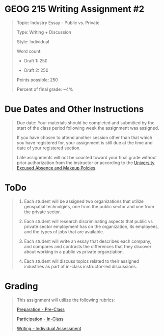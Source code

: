 # GEOG 215 Writing Assignment #2
>Topic: Industry Essay - Public vs. Private
>
>Type: Writing + Discussion
>
>Style: Individual
>
>Word count:
>
> - Draft 1: 250
>
> - Draft 2: 250
>
>Points possible: 250
>
>Percent of final grade: ~4%
>

# Due Dates and Other Instructions
> Due date: Your materials should be completed and submitted by the start of the class period following week the assignment was assigned.
>
> If you have chosen to attend another session other than that which you have registered for, your assignment is still due at the time and date of your registered section.
>
> Late assignments will not be counted toward your final grade without prior authorization from the instructor or according to the [University Excused Absence and Makeup Polcies](https://student-rules.tamu.edu/rule07/).
>

# ToDo
>
>1. Each student will be assigned two organizations that utilize geospatial technolgies, one from the public sector and one from the private sector.
>
>2. Each student will research discriminating aspects that public vs private sector employment has on the organization, its employees, and the types of jobs that are available.
>
>3. Each student will write an essay that describes each company, and compares and contrasts the differences that they discover about working in a public vs private organziation.
>
>4. Each student will discuss topics related to their assigned industries as part of in-class instructor-led discussions.

# Grading
>
> This assignment will utilize the following rubrics:
>
>[Preparation - Pre-Class](../rubrics/preparation.md)
>
>[Participation - In-Class](../rubrics/participation.md)
>
>[Writing - Individual Assessment](../rubrics/individualwriting.md)
>
